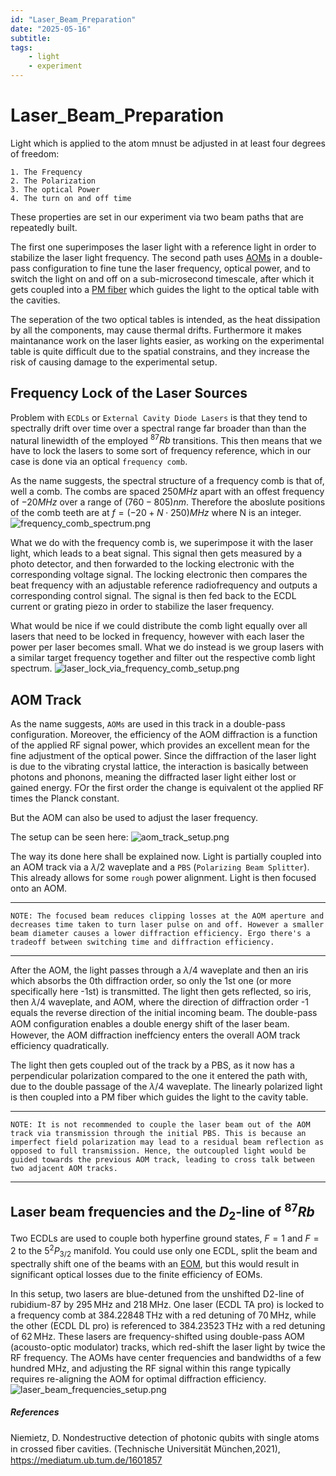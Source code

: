 ```yaml
---
id: "Laser_Beam_Preparation"
date: "2025-05-16"
subtitle: 
tags:
    - light
    - experiment
---
```


# Laser_Beam_Preparation

Light which is applied to the atom mnust be adjusted in at least four degrees of freedom:

    1. The Frequency
    2. The Polarization
    3. The optical Power
    4. The turn on and off time

These properties are set in our experiment via two beam paths that are repeatedly built.

The first one superimposes the laser light with a reference light in order to stabilize the laser light frequency.
The second path uses [AOMs](general_knowledge/AOM.md) in a double-pass configuration to fine tune the laser frequency, optical power, and to switch the light on and off on a sub-microsecond timescale,
after which it gets coupled into a [PM fiber](general_knowledge/Fibers.md) which guides the light to the optical table with the cavities.

The seperation of the two optical tables is intended, as the heat dissipation by all the components, may cause thermal drifts. Furthermore it makes maintanance work on the laser lights easier, as working
on the experimental table is quite difficult due to the spatial constrains, and they increase the risk of causing damage to the experimental setup.

## Frequency Lock of the Laser Sources

Problem with `ECDLs` or `External Cavity Diode Lasers` is that they tend to spectrally drift over time over a spectral range far broader than than the natural linewidth of the employed $^{87}Rb$ transitions.
This then means that we have to lock the lasers to some sort of frequency reference, which in our case is done via an optical `frequency comb`.

As the name suggests, the spectral structure of a frequency comb is that of, well a comb. The combs are spaced $250 MHz$ apart with an offest frequency of $-20 MHz$ over a range of $(760 - 805) nm$.
Therefore the aboslute positions of the comb teeth are at $f = (-20 + N\cdot250)MHz$ where N is an integer.
![frequency_comb_spectrum.png](assets/imgs/frequency_comb_spectrum.png)

What we do with the frequency comb is, we superimpose it with the laser light, which leads to a beat signal. This signal then gets measured by a photo detector, and then forwarded to the locking electronic with
the corresponding voltage signal. The locking electronic then compares the beat frequency with an adjustable reference radiofrequency and outputs a corresponding control signal.
The signal is then fed back to the ECDL current or grating piezo in order to stabilize the laser frequency.

What would be nice if we could distribute the comb light equally over all lasers that need to be locked in frequency, however with each laser the power per laser becomes small.
What we do instead is we group lasers with a similar target frequency together and filter out the respective comb light spectrum.
![laser_lock_via_frequency_comb_setup.png](assets/imgs/laser_lock_via_frequency_comb_setup.png)

## AOM Track

As the name suggests, `AOMs` are used in this track in a double-pass configuration.
Moreover, the efficiency of the AOM diffraction is a function of the applied RF signal power, which provides an excellent mean for the fine adjustment of the optical power.
Since the diffraction of the laser light is due to the vibrating crystal lattice, the interaction is basically between photons and phonons, meaning the diffracted laser light either lost or gained energy. FOr the first order the change is equivalent ot the applied RF times the Planck constant.

But the AOM can also be used to adjust the laser frequency. 

The setup can be seen here:
![aom_track_setup.png](assets/imgs/aom_track_setup.png)

The way its done here shall be explained now. Light is partially coupled into an AOM track via a $\lambda/2$ waveplate and a `PBS` (`Polarizing Beam Splitter`). This already allows for some `rough` power alignment.
Light is then focused onto an AOM. 

---

`NOTE: The focused beam reduces clipping losses at the AOM aperture and decreases time taken to turn laser pulse on and off. However a smaller beam diameter causes a lower diffraction efficiency. Ergo there's a tradeoff
      between switching time and diffraction efficiency.`

---

After the AOM, the light passes through a $\lambda/4$ waveplate and then an iris which absorbs the 0th diffraction order, so only the 1st one (or more specifically here -1st) is transmitted.
The light then gets reflected, so iris, then $\lambda/4$ waveplate, and AOM, where the direction of diffraction order -1 equals the reverse direction of the initial incoming beam.
The double-pass AOM conﬁguration enables a double energy shift of the laser beam. However, the AOM diffraction ineffciency enters the overall AOM track efficiency quadratically.

The light then gets coupled out of the track by a PBS, as it now has a perpendicular polarization compared to the one it entered the path with, due to the double passage of the $\lambda/4$ waveplate.
The linearly polarized light is then coupled into a PM fiber which guides the light to the cavity table.

---

`NOTE: It is not recommended to couple the laser beam out of the AOM track via transmission through the initial PBS. This is because an imperfect field polarization may lead to a residual beam reflection as opposed to full transmission. Hence, the outcoupled light would be guided towards the previous AOM track, leading to cross talk between two adjacent AOM tracks.`

---

## Laser beam frequencies and the $D_2$-line of $^{87}Rb$

Two ECDLs are used to couple both hyperfine ground states, $F=1$ and $F=2$ to the $5^2P_{3/2}$ manifold. You could use only one ECDL, split the beam and spectrally shift one of the beams with an [EOM](general_knowledge/EOM.md), but this would result in significant optical losses due to the finite efficiency of EOMs. 

In this setup, two lasers are blue-detuned from the unshifted D2-line of rubidium-87 by 295 MHz and 218 MHz. One laser (ECDL TA pro) is locked to a frequency comb at 384.22848 THz with a red detuning of 70 MHz, while the other (ECDL DL pro) is referenced to 384.23523 THz with a red detuning of 62 MHz. 
These lasers are frequency-shifted using double-pass AOM (acousto-optic modulator) tracks, which red-shift the laser light by twice the RF frequency. 
The AOMs have center frequencies and bandwidths of a few hundred MHz, and adjusting the RF signal within this range typically requires re-aligning the AOM for optimal diffraction efficiency.
![laser_beam_frequencies_setup.png](assets/imgs/laser_beam_frequencies_setup.png)


##### References
Niemietz, D. Nondestructive detection of photonic qubits with single atoms in crossed ﬁber cavities. (Technische Universität München,2021), https://mediatum.ub.tum.de/1601857
